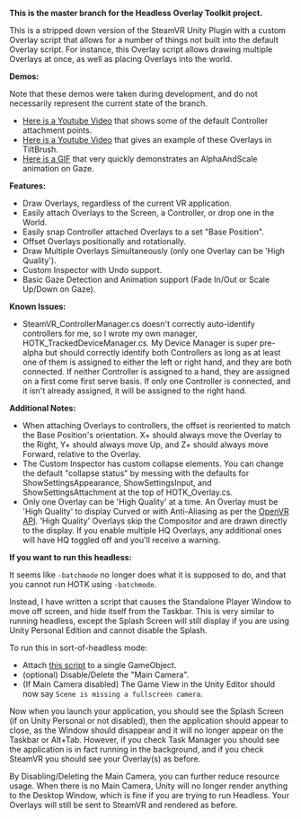 **This is the master branch for the Headless Overlay Toolkit project.**

This is a stripped down version of the SteamVR Unity Plugin with a custom Overlay script that allows for a number of things not built into the default Overlay script. For instance, this Overlay script allows drawing multiple Overlays at once, as well as placing Overlays into the world.

**Demos:**

Note that these demos were taken during development, and do not necessarily represent the current state of the branch.
- [Here is a Youtube Video](https://www.youtube.com/watch?v=q1PTaL1Sx9I) that shows some of the default Controller attachment points.
- [Here is a Youtube Video](https://www.youtube.com/watch?v=nB19zl-_DlM) that gives an example of these Overlays in TiltBrush.
- [Here is a GIF](https://gfycat.com/SoftJointFrigatebird) that very quickly demonstrates an AlphaAndScale animation on Gaze.

**Features:**
- Draw Overlays, regardless of the current VR application.
- Easily attach Overlays to the Screen, a Controller, or drop one in the World.
- Easily snap Controller attached Overlays to a set "Base Position".
- Offset Overlays positionally and rotationally.
- Draw Multiple Overlays Simultaneously (only one Overlay can be 'High Quality').
- Custom Inspector with Undo support.
- Basic Gaze Detection and Animation support (Fade In/Out or Scale Up/Down on Gaze).

**Known Issues:**
- SteamVR_ControllerManager.cs doesn't correctly auto-identify controllers for me, so I wrote my own manager, HOTK_TrackedDeviceManager.cs. My Device Manager is super pre-alpha but should correctly identify both Controllers as long as at least one of them is assigned to either the left or right hand, and they are both connected. If neither Controller is assigned to a hand, they are assigned on a first come first serve basis. If only one Controller is connected, and it isn't already assigned, it will be assigned to the right hand.

**Additional Notes:**
- When attaching Overlays to controllers, the offset is reoriented to match the Base Position's orientation. X+ should always move the Overlay to the Right, Y+ should always move Up, and Z+ should always move Forward, relative to the Overlay.
- The Custom Inspector has custom collapse elements. You can change the default "collapse status" by messing with the defaults for ShowSettingsAppearance, ShowSettingsInput, and ShowSettingsAttachment at the top of HOTK_Overlay.cs.
- Only one Overlay can be 'High Quality' at a time. An Overlay must be 'High Quality' to display Curved or with Anti-Aliasing as per the [OpenVR API](https://github.com/ValveSoftware/openvr/wiki/IVROverlay::SetHighQualityOverlay). 'High Quality' Overlays skip the Compositor and are drawn directly to the display. If you enable multiple HQ Overlays, any additional ones will have HQ toggled off and you'll receive a warning.

**If you want to run this headless:**

It seems like `-batchmode` no longer does what it is supposed to do, and that you cannot run HOTK using `-batchmode`.

Instead, I have written a script that causes the Standalone Player Window to move off screen, and hide itself from the Taskbar. This is very similar to running headless, except the Splash Screen will still display if you are using Unity Personal Edition and cannot disable the Splash.

To run this in sort-of-headless mode:

- Attach [this script](https://gist.github.com/Hotrian/1b0512e9feed42085a11446d17c26a12) to a single GameObject.
- (optional) Disable/Delete the "Main Camera".
- (If Main Camera disabled) The Game View in the Unity Editor should now say `Scene is missing a fullscreen camera`.

Now when you launch your application, you should see the Splash Screen (if on Unity Personal or not disabled), then the application should appear to close, as the Window should disappear and it will no longer appear on the Taskbar or Alt+Tab. However, if you check Task Manager you should see the application is in fact running in the background, and if you check SteamVR you should see your Overlay(s) as before.

By Disabling/Deleting the Main Camera, you can further reduce resource usage. When there is no Main Camera, Unity will no longer render anything to the Desktop Window, which is fine if you are trying to run Headless. Your Overlays will still be sent to SteamVR and rendered as before.
